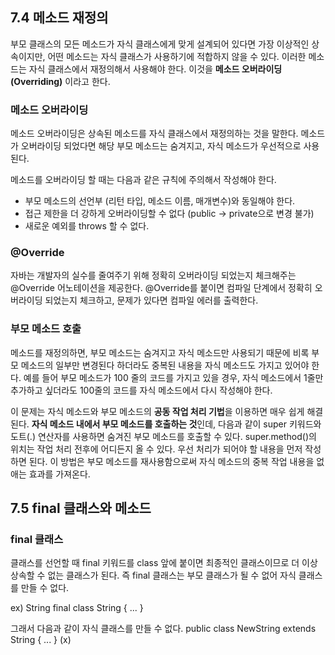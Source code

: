 ## 7.4 메소드 재정의
부모 클래스의 모든 메소드가 자식 클래스에게 맞게 설계되어 있다면 가장 이상적인 상속이지만, 어떤 메소드는 자식 클래스가 사용하기에 
적합하지 않을 수 있다. 이러한 메소드는 자식 클래스에서 재정의해서 사용해야 한다. 이것을 **메소드 오버라이딩(Overriding)** 이라고 한다.

### 메소드 오버라이딩
메소드 오버라이딩은 상속된 메소드를 자식 클래스에서 재정의하는 것을 말한다. 메소드가 오버라이딩 되었다면 해당 부모 메소드는 
숨겨지고, 자식 메소드가 우선적으로 사용된다. 

메소드를 오버라이딩 할 때는 다음과 같은 규칙에 주의해서 작성해야 한다.
- 부모 메소드의 선언부 (리턴 타입, 메소드 이름, 매개변수)와 동일해야 한다.
- 접근 제한을 더 강하게 오버라이딩할 수 없다 (public -> private으로 변경 불가)
- 새로운 예외를 throws 할 수 없다.

### @Override
자바는 개발자의 실수를 줄여주기 위해 정확히 오버라이딩 되었는지 체크해주는 @Override 어노테이션을 제공한다.
@Override를 붙이면 컴파일 단계에서 정확히 오버라이딩 되었는지 체크하고, 문제가 있다면 컴파일 에러를 출력한다.


### 부모 메소드 호출
메소드를 재정의하면, 부모 메소드는 숨겨지고 자식 메소드만 사용되기 때문에 비록 부모 메소드의 일부만 변경된다 하더라도
중복된 내용을 자식 메소드도 가지고 있어야 한다. 예를 들어 부모 메소드가 100 줄의 코드를 가지고 있을 경우, 자식 메소드에서 1줄만
추가하고 싶더라도 100줄의 코드를 자식 메소드에서 다시 작성해야 한다.

이 문제는 자식 메소드와 부모 메소드의 **공동 작업 처리 기법**을 이용하면 매우 쉽게 해결된다. **자식 메소드 내에서 부모 메소드를 호출하는 것**인데,
다음과 같이 super 키워드와 도트(.) 연산자를 사용하면 숨겨진 부모 메소드를 호출할 수 있다. 
super.method()의 위치는 작업 처리 전후에 어디든지 올 수 있다. 우선 처리가 되어야 할 내용을 먼저 작성하면 된다. 이 방법은 
부모 메소드를 재사용함으로써 자식 메소드의 중복 작업 내용을 없애는 효과를 가져온다. 

## 7.5 final 클래스와 메소드
### final 클래스 
클래스를 선언할 때 final 키워드를 class 앞에 붙이면 최종적인 클래스이므로 더 이상 상속할 수 없는 클래스가 된다. 즉 final 클래스는 부모 클래스가 될 수 없어 자식 클래스를 만들 수 없다.


ex) String final class String { ... }

그래서 다음과 같이 자식 클래스를 만들 수 없다.
public class NewString extends String { ... } (x)